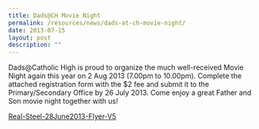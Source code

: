 ```yaml
---
title: Dads@CH Movie Night
permalink: /resources/news/dads-at-ch-movie-night/
date: 2013-07-15
layout: post
description: ""
---
```

Dads@Catholic High is proud to organize the much well-received Movie Night again this year on 2 Aug 2013 (7.00pm to 10.00pm). Complete the attached registration form with the $2 fee and submit it to the Primary/Secondary Office by 26 July 2013. Come enjoy a great Father and Son movie night together with us!

[Real-Steel-28June2013-Flyer-V5](http://www.catholichigh2.moe.edu.sg/wp-content/uploads/2013/07/Real-Steel-28June2013-Flyer-V5.pdf)
